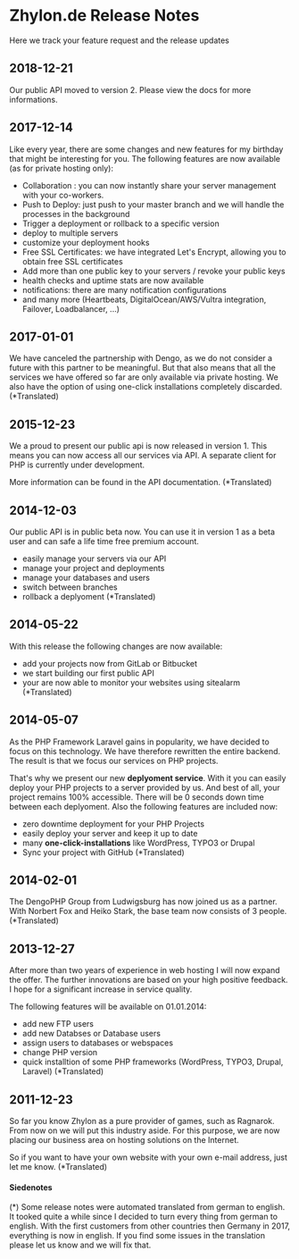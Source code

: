 # Zhylon.de Release Notes
Here we track your feature request and the release updates

## 2018-12-21
Our public API moved to version 2. Please view the docs for more informations.

## 2017-12-14
Like every year, there are some changes and new features for my birthday that
might be interesting for you. The following features are now available
(as for private hosting only):
- Collaboration : you can now instantly share your server management with your
co-workers.
- Push to Deploy: just push to your master branch and we will handle the processes
in the background
- Trigger a deployment or rollback to a specific version
- deploy to multiple servers
- customize your deployment hooks
- Free SSL Certificates: we have integrated Let's Encrypt, allowing you to
obtain free SSL certificates
- Add more than one public key to your servers / revoke your public keys
- health checks and uptime stats are now available
- notifications: there are many notification configurations
- and many more (Heartbeats, DigitalOcean/AWS/Vultra integration, Failover, Loadbalancer, ...)

## 2017-01-01
We have canceled the partnership with Dengo, as we do not consider a future with
this partner to be meaningful.
But that also means that all the services we have offered so far are only
available via private hosting.
We also have the option of using one-click installations completely discarded.
(*Translated)

## 2015-12-23
We a proud to present our public api is now released in version 1. This means
you can now access all our services via API. A separate client for PHP is
currently under development.

More information can be found in the API documentation.
(*Translated)

## 2014-12-03
Our public API is in public beta now. You can use it in version 1 as a beta user
and can safe a life time free premium account.
- easily manage your servers via our API
- manage your project and deployments
- manage your databases and users
- switch between branches
- rollback a deplyoment
(*Translated)

## 2014-05-22
With this release the following changes are now available:
- add your projects now from GitLab or Bitbucket
- we start building our first public API
- your are now able to monitor your websites using sitealarm
(*Translated)

## 2014-05-07
As the PHP Framework Laravel gains in popularity, we have decided to focus on
this technology. We have therefore rewritten the entire backend. The result is
that we focus our services on PHP projects.

That's why we present our new **deplyoment service**. With it you can easily
deploy your PHP projects to a server provided by us. And best of all, your
project remains 100% accessible. There will be 0 seconds down time between each
deplyoment. Also the following features are included now:
- zero downtime deployment for your PHP Projects
- easily deploy your server and keep it up to date
- many **one-click-installations** like WordPress, TYPO3 or Drupal
- Sync your project with GitHub
(*Translated)

## 2014-02-01
The DengoPHP Group from Ludwigsburg has now joined us as a partner.
With Norbert Fox and Heiko Stark, the base team now consists of 3 people.
(*Translated)

## 2013-12-27
After more than two years of experience in web hosting I will now expand the
offer. The further innovations are based on your high positive feedback.
I hope for a significant increase in service quality.

The following features will be available on 01.01.2014:
- add new FTP users
- add new Databses or Database users
- assign users to databases or webspaces
- change PHP version
- quick installtion of some PHP frameworks (WordPress, TYPO3, Drupal, Laravel)
(*Translated)

## 2011-12-23
So far you know Zhylon as a pure provider of games, such as Ragnarok. From now
on we will put this industry aside.
For this purpose, we are now placing our business area on hosting solutions on
the Internet.

So if you want to have your own website with your own e-mail address, just let
me know. (*Translated)



#### Siedenotes
(*) Some release notes were automated translated from german to english.
It tooked quite a while since I decided to turn every thing from german to
english. With the first customers from other countries then Germany in 2017,
everything is now in english. If you find some issues in the translation please
let us know and we will fix that. 
